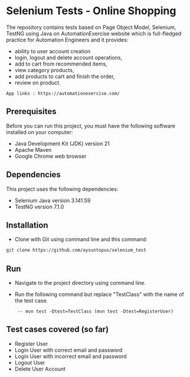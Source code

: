 # Selenium Tests - Online Shopping

The repository contains tests based on Page Object Model, Selenium, TestNG using Java on AutomationExercise website which is full-fledged practice for Automation Engineers and it provides: 
- ability to user account creation
- login, logout and delete account operations,
- add to cart from recommended items,
- view category products,
- add products to cart and finish the order,
- review on product.

```App links : https://automationexercise.com/```

## Prerequisites
Before you can run this project, you must have the following software installed on your computer:
- Java Development Kit (JDK) version 21
- Apache Maven
- Google Chrome web browser
  
 ## Dependencies
This project uses the following dependencies:
- Selenium Java version 3.141.59
- TestNG version 7.1.0
  
## Installation
- Clone with Git using command line and this command:
```sh
git clone https://github.com/aysuntopus/selenium_test
```
## Run
- Navigate to the project directory using command line.
- Run the following command but replace "TestClass" with the name of the test case.
  
       -- mvn test -Dtest=TestClass (mvn test -Dtest=RegisterUser)
## Test cases covered (so far)
- Register User
- Login User with correct email and password
- Login User with incorrect email and password
- Logout User
- Delete User Account
